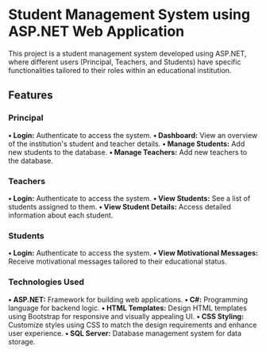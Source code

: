 # Student Management System using ASP.NET Web Application
This project is a student management system developed using ASP.NET, 
where different users (Principal, Teachers, and Students) have specific functionalities tailored to their roles within an educational institution.
## Features
### Principal
 **•	Login:** Authenticate to access the system.
 **•	Dashboard:** View an overview of the institution's student and teacher details.
 **•	Manage Students:** Add new students to the database.
 **•	Manage Teachers:** Add new teachers to the database.
### Teachers
 **•	Login:** Authenticate to access the system.
 **•	View Students:** See a list of students assigned to them.
 **•	View Student Details:** Access detailed information about each student.
### Students
 **•	Login:** Authenticate to access the system.
 **•	View Motivational Messages:** Receive motivational messages tailored to their educational status.
### Technologies Used
 **•	ASP.NET:** Framework for building web applications.
 **•	C#:** Programming language for backend logic.
 **•	HTML Templates:** Design HTML templates using Bootstrap for responsive and visually appealing UI.
 **•	CSS Styling:** Customize styles using CSS to match the design requirements and enhance user experience.
 **•	SQL Server:** Database management system for data storage.
